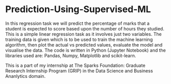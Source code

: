 # Prediction-Using-Supervised-ML

In this regression task we will predict the percentage of marks that a student is expected to score based upon the number of hours they studied. This is a simple linear regression task as it involves just two variables. The training data is given which is to be used to train the machine learning algorithm, then plot the actual vs predicted values, evaluate the model and visualise the data. The code is written in Python (Jupyter Notebook) and the libraries used are: Pandas, Numpy, Matplotlib and scikit-learn.

This is a part of my internship at The Sparks Foundation: Graduate Research Internship Program (GRIP) in the Data Science and Business Ananlytics domain.

